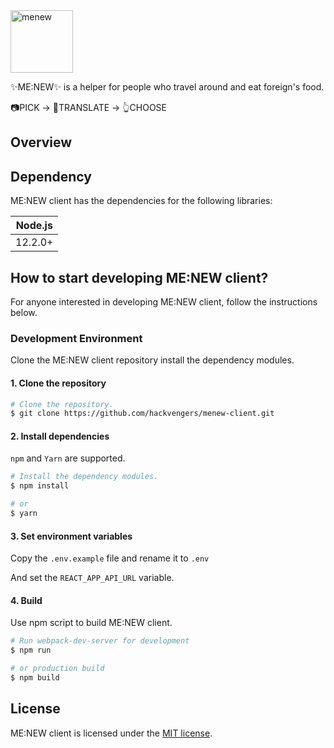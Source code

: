 <img src="https://user-images.githubusercontent.com/16279779/57689028-b9182b00-7679-11e9-8b17-9f59d6160fa3.png" width="100" alt="menew">

✨ME:NEW✨ is a helper for people who travel around and eat foreign's food.

:camera:PICK -> :bookmark_tabs:TRANSLATE -> :point_up_2:CHOOSE

## Overview


## Dependency

ME:NEW client has the dependencies for the following libraries:

| Node.js |
| ------- |
| 12.2.0+ |

## How to start developing ME:NEW client?

For anyone interested in developing ME:NEW client, follow the instructions below.

### Development Environment

Clone the ME:NEW client repository install the dependency modules.

#### 1. Clone the repository

```bash
# Clone the repository.
$ git clone https://github.com/hackvengers/menew-client.git
```

#### 2. Install dependencies

`npm` and `Yarn` are supported.

```bash
# Install the dependency modules.
$ npm install

# or
$ yarn
```

#### 3. Set environment variables

Copy the `.env.example` file and rename it to `.env`

And set the `REACT_APP_API_URL` variable.

#### 4. Build

Use npm script to build ME:NEW client.

```bash
# Run webpack-dev-server for development
$ npm run

# or production build
$ npm build
```

## License

ME:NEW client is licensed under the [MIT license](LICENSE).
